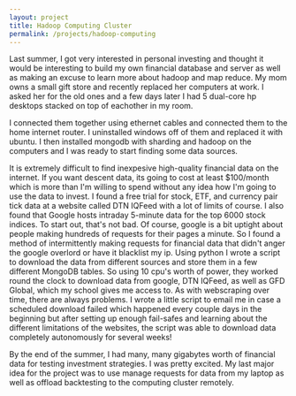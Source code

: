 ```yaml
---
layout: project
title: Hadoop Computing Cluster
permalink: /projects/hadoop-computing
---
```


Last summer, I got very interested in personal investing and thought it would be interesting to build my own financial database and server as well as making an excuse to learn more about hadoop and map reduce. My mom owns a small gift store and recently replaced her computers at work. I asked her for the old ones and a few days later I had 5 dual-core hp desktops stacked on top of eachother in my room. 

I connected them together using ethernet cables and connected them to the home internet router. I uninstalled windows off of them and replaced it with ubuntu. I then installed mongodb with sharding and hadoop on the computers and I was ready to start finding some data sources. 

It is extremely difficult to find inexpesive high-quality financial data on the internet. If you want descent data, its going to cost at least $100/month which is more than I'm willing to spend without any idea how I'm going to use the data to invest. I found a free trial for stock, ETF, and currency pair tick data at a website called DTN IQFeed with a lot of limits of course. I also found that Google hosts intraday 5-minute data for the top 6000 stock indices. To start out, that's not bad. Of course, google is a bit uptight about people making hundreds of requests for their pages a minute. So I found a method of intermittently making requests for financial data that didn't anger the google overlord or have it blacklist my ip. Using python I wrote a script to download the data from different sources and store them in a few different MongoDB tables. So using 10 cpu's worth of power, they worked round the clock to download data from google, DTN IQFeed, as well as GFD Global, which my school gives me access to. As with webscraping over time, there are always problems. I wrote a little script to email me in case a scheduled download failed which happened every couple days in the beginning but after setting up enough fail-safes and learning about the different limitations of the websites, the script was able to download data completely autonomously for several weeks! 

By the end of the summer, I had many, many gigabytes worth of financial data for testing investment strategies. I was pretty excited. My last major idea for the project was to use manage requests for data from my laptop as well as offload backtesting to the computing cluster remotely.
